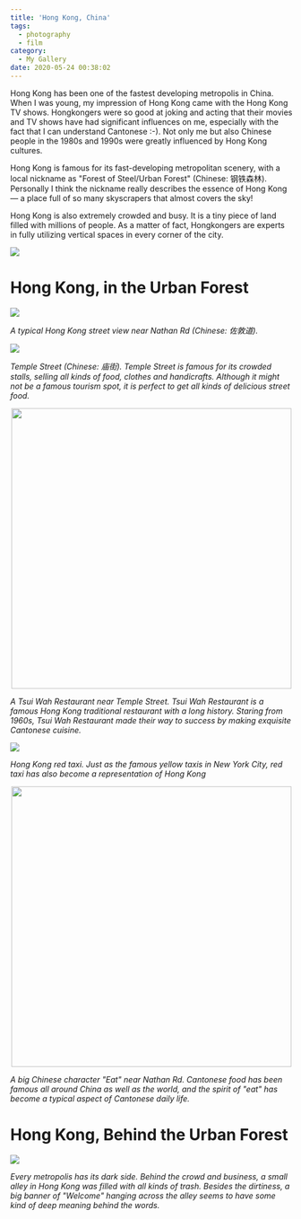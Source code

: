 ```yaml
---
title: 'Hong Kong, China'
tags:
  - photography
  - film
category:
  - My Gallery
date: 2020-05-24 00:38:02
---
```



Hong Kong has been one of the fastest developing metropolis in China. When I was young, my impression of Hong Kong came with the Hong Kong TV shows. Hongkongers were so good at joking and acting that their movies and TV shows have had significant influences on me, especially with the fact that I can understand Cantonese :-). Not only me but also Chinese people in the 1980s and 1990s were greatly influenced by Hong Kong cultures.

Hong Kong is famous for its fast-developing metropolitan scenery, with a local nickname as "Forest of Steel/Urban Forest" (Chinese: 钢铁森林). Personally I think the nickname really describes the essence of Hong Kong &mdash; a place full of so many skyscrapers that almost covers the sky!

Hong Kong is also extremely crowded and busy. It is a tiny piece of land filled with millions of people. As a matter of fact, Hongkongers are experts in fully utilizing vertical spaces in every corner of the city.

![](/images/DSC00804.jpg)

<!-- more -->

# Hong Kong, in the Urban Forest

![](/images/DSC00816.jpg)

*A typical Hong Kong street view near Nathan Rd (Chinese: 佐敦道).*

![](/images/DSC00851.jpg)

*Temple Street (Chinese: 庙街). Temple Street is famous for its crowded stalls, selling all kinds of food, clothes and handicrafts. Although it might not be a famous tourism spot, it is perfect to get all kinds of delicious street food.*

<p align="center">
    <img src="/images/DSC01023.jpg" alt="" width="500">

*A Tsui Wah Restaurant near Temple Street. Tsui Wah Restaurant is a famous Hong Kong traditional restaurant with a long history. Staring from 1960s, Tsui Wah Restaurant made their way to success by making exquisite Cantonese cuisine.*

![](/images/DSC01157.jpg)

*Hong Kong red taxi. Just as the famous yellow taxis in New York City, red taxi has also become a representation of Hong Kong*

<p align="center">
    <img src="/images/DSC01042.jpg" alt="" width="500">

*A big Chinese character "Eat" near Nathan Rd. Cantonese food has been famous all around China as well as the world, and the spirit of "eat" has become a typical aspect of Cantonese daily life.*

# Hong Kong, Behind the Urban Forest

![](/images/DSC01035post.jpg)

*Every metropolis has its dark side. Behind the crowd and business, a small alley in Hong Kong was filled with all kinds of trash. Besides the dirtiness, a big banner of "Welcome" hanging across the alley seems to have some kind of deep meaning behind the words.*
